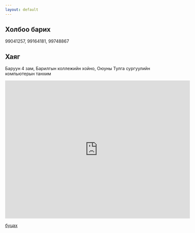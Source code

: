 ```yaml
---
layout: default
---
```


## Холбоо барих

99041257, 99164181, 99748867

## Хаяг
Баруун 4 зам, Барилгын коллежийн хойно, Оюуны Тулга сургуулийн компьютерын танхим

<iframe src="https://www.google.com/maps/embed?pb=!1m18!1m12!1m3!1d2674.048554143355!2d106.89152477685178!3d47.916097966553686!2m3!1f0!2f0!3f0!3m2!1i1024!2i768!4f13.1!3m3!1m2!1s0x5d96926f342a9431%3A0xcb0dbae89dfc6c09!2z0J7RjtGD0L3RiyDQotGD0LvQs9CwINC00YPQvdC0INGB0YPRgNCz0YPRg9C70Yw!5e0!3m2!1smn!2smn!4v1738237281370!5m2!1smn!2smn" width="600" height="450" style="border:0;" allowfullscreen="" loading="lazy" referrerpolicy="no-referrer-when-downgrade"></iframe>

[буцах](./)
